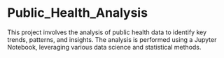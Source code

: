 # Public_Health_Analysis
This project involves the analysis of public health data to identify key trends, patterns, and insights. The analysis is performed using a Jupyter Notebook, leveraging various data science and statistical methods.
